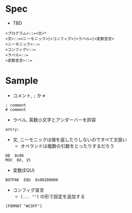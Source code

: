 # Spec

* TBD

```
<プログラム>::=<文>*
<文>::=<ニーモニック>|<コンフィグ>|<ラベル>|<変数宣言>
<ニーモニック>::=
<コンフィグ>::=
<ラベル>::=
<変数宣言>::=
```

# Sample

* コメント, `;` か `#`

```
; comment
# comment
```

* ラベル, 英数小文字とアンダーバーを許容

```
entry:
```

* 文, ニーモニックは値を返したりしないのですべて文扱い
  * オペランドは複数の引数をとったりするだろう

```
DB  0x90
MOV  BX, 15
```

* 変数(EQU)

```
BOTPAK  EQU  0x00280000
```

* コンフィグ宣言
  * `[... ""]` の形で設定を追加する

```
[FORMAT "WCOFF"]
```

